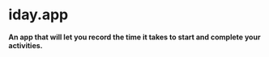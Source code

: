 # iday.app
**An app that will let you record the time it takes to start and complete your activities.**